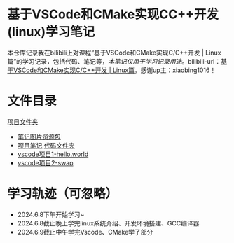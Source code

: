 # 基于VSCode和CMake实现CC++开发(linux)学习笔记
本仓库记录我在bilibili上对课程“基于VSCode和CMake实现C/C++开发 | Linux篇”的学习记录，包括代码、笔记等，_本笔记仅用于学习记录用途_。bilibili-url：[基于VSCode和CMake实现C/C++开发 | Linux篇](https://www.bilibili.com/video/BV1fy4y1b7TC/?spm_id_from=333.337.search-card.all.click)。感谢up主：xiaobing1016！
# 文件目录
[项目文件夹](./bili_vscode+linux)
* [笔记图片资源包](./bili_vscode+linux/Pic)
* [项目笔记](./bili_vscode+linux/VSCode-CMake-C-Cpp-Linux-notebook.md)
[代码文件夹](./fcccl)
* [vscode项目1-hello.world](./fcccl/project1)
* [vscode项目2-swap](./fcccl/project2)
# 学习轨迹（可忽略）
* 2024.6.8下午开始学习~
* 2024.6.8截止晚上学完linux系统介绍、开发环境搭建、GCC编译器
* 2024.6.9截止中午学完Vscode、CMake学了部分

